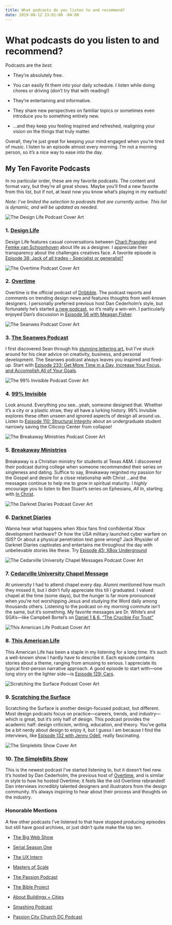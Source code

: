 ```yaml
---
title: What podcasts do you listen to and recommend?
date: 2019-06-12 23:01:00 -04:00
---
```


# What podcasts do you listen to and recommend?

Podcasts are the *best.*

* They’re absolutely free.

* You can easily fit them into your daily schedule. I listen while doing chores or driving (don’t try that with reading!)

* They’re entertaining and informative.

* They share new perspectives on familiar topics or sometimes even introduce you to something entirely new.

* …and they keep you feeling inspired and refreshed, realigning your vision on the things that truly matter.

Overall, they’re just great for keeping your mind engaged when you’re tired of music. I listen to an episode almost every morning. I’m not a morning person, so it’s a nice way to ease into the day.

## My Ten Favorite Podcasts

In no particular order, these are my favorite podcasts. The content and format vary, but they’re all great shows. Maybe you’ll find a new favorite from this list, but if not, at least now you know what’s playing in my earbuds!

*Note: I’ve limited the selection to podcasts that are currently active. This list is dynamic, and will be updated as needed.*

<picture>
<source type="image/webp" srcset="/uploads/Design-Life-150w.webp 1x, /uploads/Design-Life-300w.webp 2x">
<source type="image/jpg" srcset="/uploads/Design-Life-150w.jpg 1x, /uploads/Design-Life-300w.jpg 2x">
<img alt="The Design Life Podcast Cover Art" src="/uploads/Design-Life-150w.jpg">
</picture>

### 1. [Design Life](https://www.designlife.fm)

Design Life features casual conversations between [Charli Prangley](https://charlimarie.com) and [Femke van Schoonhoven](https://www.femke.co.nz) about life as a designer. I appreciate their transparency about the challenges creatives face. A favorite episode is [Episode 38: Jack of all trades - Specialist or generalist?](https://www.designlife.fm/episode/38)

<picture>
<source type="image/webp" srcset="/uploads/Overtime-150w.webp 1x, /uploads/Overtime-300w.webp 2x">
<source type="image/jpg" srcset="/uploads/Overtime-150w.jpg 1x, /uploads/Overtime-300w.jpg 2x">
<img alt="The Overtime Podcast Cover Art" src="/uploads/Overtime-150w.jpg">
</picture>

### 2. [Overtime](https://dribbble.com/overtime)

Overtime is the official podcast of [Dribbble](https://dribbble.com). The podcast reports and comments on trending design news and features thoughts from well-known designers. I personally preferred previous host Dan Cederholm’s style, but fortunately he’s started [a new podcast](https://show.simplebits.com), so it’s really a win-win. I particularly enjoyed Dan’s discussion in [Episode 56 with Meagan Fisher](https://dribbble.com/overtime/2019/04/10/owltastic-s-meagan-fisher-on-adapting-to-the-modern-landscape-of-web-design).

<picture>
<source type="image/webp" srcset="/uploads/The-Seanwes-Podcast-150w.webp 1x, /uploads/The-Seanwes-Podcast-300w.webp 2x">
<source type="image/jpg" srcset="/uploads/The-Seanwes-Podcast-150w.jpg 1x, /uploads/The-Seanwes-Podcast-300w.jpg 2x">
<img alt="The Seanwes Podcast Cover Art" src="/uploads/The-Seanwes-Podcast-150w.jpg">
</picture>

### 3. [The Seanwes Podcast](https://seanwes.com/podcast)

I first discovered Sean through his [stunning lettering art](https://dribbble.com/shots/880418-Just-a-friendly-nudge), but I’ve stuck around for his clear advice on creativity, business, and personal development. The Seanwes podcast always leaves you inspired and fired-up. Start with [Episode 233: Get More Time in a Day, Increase Your Focus, and Accomplish All of Your Goals](https://seanwes.com/podcast/233-get-more-time-in-a-day-increase-your-focus-and-accomplish-all-of-your-goals).

<picture>
<source type="image/webp" srcset="/uploads/99-Percent-Invisible-150w.webp 1x, /uploads/99-Percent-Invisible-300w.webp 2x">
<source type="image/jpg" srcset="/uploads/99-Percent-Invisible-150w.jpg 1x, /uploads/99-Percent-Invisible-300w.jpg 2x">
<img alt="The 99% Invisible Podcast Cover Art" src="/uploads/99-Percent-Invisible-150w.jpg">
</picture>

### 4. [99% Invisible](https://99percentinvisible.org)

Look around. Everything you see…yeah, someone designed that. Whether it’s a city or a plastic straw, they all have a lurking history. 99% Invisible explores these often unseen and ignored aspects of design all around us. Listen to [Episode 110: Structural Integrity](https://99percentinvisible.org/episode/structural-integrity) about an undergraduate student narrowly saving the Citicorp Center from collapse!

<picture>
<source type="image/webp" srcset="/uploads/Breakaway-Ministries-150w.webp 1x, /uploads/Breakaway-Ministries-300w.webp 2x">
<source type="image/jpg" srcset="/uploads/Breakaway-Ministries-150w.jpg 1x, /uploads/Breakaway-Ministries-300w.jpg 2x">
<img alt="The Breakaway Ministries Podcast Cover Art" src="/uploads/Breakaway-Ministries-150w.jpg">
</picture>

### 5. [Breakaway Ministries](https://www.breakawayministries.org)

Breakaway is a Christian ministry for students at Texas A&M. I discovered their podcast during college when someone recommended their series on singleness and dating. Suffice to say, Breakaway reignited my passion for the Gospel and desire for a close relationship with Christ …and the messages continue to help me to grow in spiritual maturity. I *highly* encourage you to listen to Ben Stuart’s series on Ephesians, *All In*, starting with [In Christ](https://subsplash.com/breakaway/messages/mi/\+820d5b5).

<picture>
<source type="image/webp" srcset="/uploads/Darknet-Diaries-150w.webp 1x, /uploads/Darknet-Diaries-300w.webp 2x">
<source type="image/jpg" srcset="/uploads/Darknet-Diaries-150w.jpg 1x, /uploads/Darknet-Diaries-300w.jpg 2x">
<img alt="The Darknet Diaries Podcast Cover Art" src="/uploads/Darknet-Diaries-150w.jpg">
</picture>

### 6. [Darknet Diaries](https://darknetdiaries.com)

Wanna hear what happens when Xbox fans find confidential Xbox development hardware? Or how the USA military launched cyber warfare on ISIS? Or about a physical penetration test gone wrong? Jack Rhysider of Darknet Diaries captivates and entertains me throughout the day with unbelievable stories like these. Try [Episode 45: XBox Underground](https://darknetdiaries.com/episode/45/)

<picture>
<source type="image/webp" srcset="/uploads/Cedarville-University-Chapel-Messages-150w.webp 1x, /uploads/Cedarville-University-Chapel-Messages-300w.webp 2x">
<source type="image/jpg" srcset="/uploads/Cedarville-University-Chapel-Messages-150w.jpg 1x, /uploads/Cedarville-University-Chapel-Messages-300w.jpg 2x">
<img alt="The Cedarville University Chapel Messages Podcast Cover Art" src="/uploads/Cedarville-University-Chapel-Messages-150w.jpg">
</picture>

### 7. [Cedarville University Chapel Message](https://www.cedarville.edu/chapel)

At university I had to attend chapel every day. Alumni mentioned how much they missed it, but I didn’t fully appreciate this till I graduated. I valued chapel at the time (some days), but the hunger is far more pronounced when you’re not worshipping Jesus and studying the Word daily among thousands others. Listening to the podcast on my morning commute isn’t the same, but it’s something. My favorite messages are Dr. White’s and SGA’s—like Campbell Bortel’s on [Daniel 1 & 6, “The Crucible For Trust”](https://www.cedarville.edu/Chapel/Watch/SGA-Chapel--10262018/8KkAhwg9LUeHWfuZ5C4cTg)

<picture>
<source type="image/webp" srcset="/uploads/This-American-Life-150w.webp 1x, /uploads/This-American-Life-300w.webp 2x">
<source type="image/jpg" srcset="/uploads/This-American-Life-150w.jpg 1x, /uploads/This-American-Life-300w.jpg 2x">
<img alt="This American Life Podcast Cover Art" src="/uploads/This-American-Life-150w.jpg">
</picture>

### 8. [This American Life](https://www.thisamericanlife.org)

This American Life has been a staple in my listening for a long time. It’s such a well-known show I hardly have to describe it. Each episode contains stories about a theme, ranging from amusing to serious. I appreciate its typical first-person narrative approach. A good episode to start with—one long story on the lighter side—is [Episode 129: Cars](https://www.thisamericanlife.org/513/129-cars).

<picture>
<source type="image/webp" srcset="/uploads/Scratching-the-Surface-150w.webp 1x, /uploads/Scratching-the-Surface-300w.webp 2x">
<source type="image/jpg" srcset="/uploads/Scratching-the-Surface-150w.jpg 1x, /uploads/Scratching-the-Surface-300w.jpg 2x">
<img alt="Scratching the Surface Podcast Cover Art" src="/uploads/Scratching-the-Surface-150w.jpg">
</picture>

### 9. [Scratching the Surface](https://scratchingthesurface.fm)

Scratching the Surface is another design-focused podcast, but different. Most design podcasts focus on practice—careers, trends, and industry—which is great, but it’s only half of design. This podcast provides the academic half: design criticism, writing, education, and theory. You’ve gotta be a bit nerdy about design to enjoy it, but I guess I am because I find the interviews, like [Episode 132 with Jenny Odell](https://scratchingthesurface.fm/post/187635812060/132-jenny-odell), really fascinating.

<picture>
<source type="image/webp" srcset="/uploads/The-Simplebits-Show-150w.webp 1x, /uploads/The-Simplebits-Show-300w.webp 2x">
<source type="image/jpg" srcset="/uploads/The-Simplebits-Show-150w.jpg 1x, /uploads/The-Simplebits-Show-300w.jpg 2x">
<img alt="The Simplebits Show Cover Art" src="/uploads/The-Simplebits-Show-150w.jpg">
</picture>

### 10. [The SimpleBits Show](https://show.simplebits.com)

This is the newest podcast I’ve started listening to, but it doesn’t feel new. It’s hosted by Dan Cederholm, the previous host of [Overtime](https://dribbble.com/overtime), and is similar in style to how he hosted Overtime; it feels like the old Overtime rebranded! Dan interviews incredibly talented designers and illustrators from the design community. It’s always inspiring to hear about their process and thoughts on the industry.

### Honorable Mentions

A few other podcasts I’ve listened to that have stopped producing episodes but still have good archives, or just didn’t quite make the top ten.

* [The Big Web Show](https://5by5.tv/bigwebshow)

* [Serial Season One](https://serialpodcast.org/season-one)

* [The UX Intern](https://podcasts.apple.com/us/podcast/the-ux-intern/id684613036)

* [Masters of Scale](https://mastersofscale.com)

* [The Passion Podcast](https://podcasts.apple.com/us/podcast/the-passion-podcast/id78650928)

* [The Bible Project](https://bibleproject.com/podcasts/the-bible-project-podcast)

* [About Buildings \+ Cities](https://aboutbuildingsandcities.org)

* [Smashing Podcast](https://podcast.smashingmagazine.com)

* [Passion City Church DC Podcast](https://podcasts.apple.com/us/podcast/passion-city-church-dc-podcast/id1406150278)